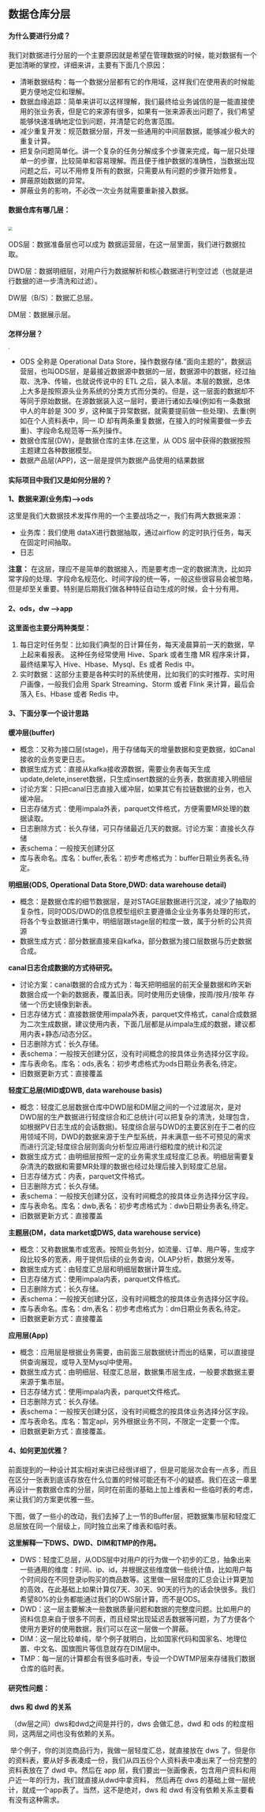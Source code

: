 ## 数据仓库分层

#### 为什么要进行分成？

我们对数据进行分层的一个主要原因就是希望在管理数据的时候，能对数据有一个更加清晰的掌控，详细来讲，主要有下面几个原因：

- 清晰数据结构：每一个数据分层都有它的作用域，这样我们在使用表的时候能更方便地定位和理解。
- 数据血缘追踪：简单来讲可以这样理解，我们最终给业务诚信的是一能直接使用的张业务表，但是它的来源有很多，如果有一张来源表出问题了，我们希望能够快速准确地定位到问题，并清楚它的危害范围。
- 减少重复开发：规范数据分层，开发一些通用的中间层数据，能够减少极大的重复计算。
- 把复杂问题简单化。讲一个复杂的任务分解成多个步骤来完成，每一层只处理单一的步骤，比较简单和容易理解。而且便于维护数据的准确性，当数据出现问题之后，可以不用修复所有的数据，只需要从有问题的步骤开始修复。
- 屏蔽原始数据的异常。
- 屏蔽业务的影响，不必改一次业务就需要重新接入数据。



#### 数据仓库有哪几层：

​	<img src="https://i.loli.net/2021/07/15/TVIiDjA14OYBX5H.png" style="zoom:50%;" />

ODS层：数据准备层也可以成为 数据运营层，在这一层里面，我们进行数据拉取。

DWD层：数据明细层，对用户行为数据解析和核心数据进行判空过滤（也就是进行数据的进一步清洗和过滤）。

DW层（B/S）：数据汇总层。

DM层：数据展示层。



#### 怎样分层？

<img src="https://i.loli.net/2021/07/16/jJpZFdhkw2VbYB9.png" style="zoom:20%;" />

- ODS 全称是 Operational Data Store，操作数据存储.“面向主题的”，数据运营层，也叫ODS层，是最接近数据源中数据的一层，数据源中的数据，经过抽取、洗净、传输，也就说传说中的 ETL 之后，装入本层。本层的数据，总体上大多是按照源头业务系统的分类方式而分类的。但是，这一层面的数据却不等同于原始数据。在源数据装入这一层时，要进行诸如去噪(例如有一条数据中人的年龄是 300 岁，这种属于异常数据，就需要提前做一些处理)、去重(例如在个人资料表中，同一 ID 却有两条重复数据，在接入的时候需要做一步去重)、字段命名规范等一系列操作。
- 数据仓库层(DW)，是数据仓库的主体.在这里，从 ODS 层中获得的数据按照主题建立各种数据模型。
- 数据产品层(APP)，这一层是提供为数据产品使用的结果数据



#### 实际项目中我们又是如何分层的？

**1、数据来源(业务库)-->ods**

这里是我们大数据技术发挥作用的一个主要战场之一，我们有两大数据来源：

- 业务库：我们使用 dataX进行数据抽取，通过airflow 的定时执行任务，每天在固定时间抽取。
- 日志

**注意：** 在这层，理应不是简单的数据接入，而是要考虑一定的数据清洗，比如异常字段的处理、字段命名规范化、时间字段的统一等，一般这些很容易会被忽略，但是却至关重要。特别是后期我们做各种特征自动生成的时候，会十分有用。



#### 2、ods，dw -->app

**这里面也主要分两种类型：**

1. 每日定时任务型：比如我们典型的日计算任务，每天凌晨算前一天的数据，早上起来看报表。 这种任务经常使用 Hive、Spark 或者生撸 MR 程序来计算，最终结果写入 Hive、Hbase、Mysql、Es 或者 Redis 中。
2. 实时数据：这部分主要是各种实时的系统使用，比如我们的实时推荐、实时用户画像，一般我们会用 Spark Streaming、Storm 或者 Flink 来计算，最后会落入 Es、Hbase 或者 Redis 中。

#### 3、下面分享一个设计思路

**缓冲层(buffer)**

- 概念：又称为接口层(stage)，用于存储每天的增量数据和变更数据，如Canal接收的业务变更日志。
- 数据生成方式：直接从kafka接收源数据，需要业务表每天生成update,delete,inseret数据，只生成insert数据的业务表，数据直接入明细层
- 讨论方案：只把canal日志直接入缓冲层，如果其它有拉链数据的业务，也入缓冲层。
- 日志存储方式：使用impala外表，parquet文件格式，方便需要MR处理的数据读取。
- 日志删除方式：长久存储，可只存储最近几天的数据。讨论方案：直接长久存储
- 表schema：一般按天创建分区
- 库与表命名。库名：buffer,表名：初步考虑格式为：buffer日期业务表名,待定。

**明细层(ODS, Operational Data Store,DWD: data warehouse detail)**

- 概念：是数据仓库的细节数据层，是对STAGE层数据进行沉淀，减少了抽取的复杂性，同时ODS/DWD的信息模型组织主要遵循企业业务事务处理的形式，将各个专业数据进行集中，明细层跟stage层的粒度一致，属于分析的公共资源
- 数据生成方式：部分数据直接来自kafka，部分数据为接口层数据与历史数据合成。

**canal日志合成数据的方式待研究。**

- 讨论方案：canal数据的合成方式为：每天把明细层的前天全量数据和昨天新数据合成一个新的数据表，覆盖旧表。同时使用历史镜像，按周/按月/按年 存储一个历史镜像到新表。
- 日志存储方式：直接数据使用impala外表，parquet文件格式，canal合成数据为二次生成数据，建议使用内表，下面几层都是从impala生成的数据，建议都用内表+静态/动态分区。
- 日志删除方式：长久存储。
- 表schema：一般按天创建分区，没有时间概念的按具体业务选择分区字段。
- 库与表命名。库名：ods,表名：初步考虑格式为ods日期业务表名,待定。
- 旧数据更新方式：直接覆盖

**轻度汇总层(MID或DWB, data warehouse basis)**

- 概念：轻度汇总层数据仓库中DWD层和DM层之间的一个过渡层次，是对DWD层的生产数据进行轻度综合和汇总统计(可以把复杂的清洗，处理包含，如根据PV日志生成的会话数据)。轻度综合层与DWD的主要区别在于二者的应用领域不同，DWD的数据来源于生产型系统，并未满意一些不可预见的需求而进行沉淀;轻度综合层则面向分析型应用进行细粒度的统计和沉淀
- 数据生成方式：由明细层按照一定的业务需求生成轻度汇总表。明细层需要复杂清洗的数据和需要MR处理的数据也经过处理后接入到轻度汇总层。
- 日志存储方式：内表，parquet文件格式。
- 日志删除方式：长久存储。
- 表schema：一般按天创建分区，没有时间概念的按具体业务选择分区字段。
- 库与表命名。库名：dwb,表名：初步考虑格式为：dwb日期业务表名,待定。
- 旧数据更新方式：直接覆盖

**主题层(DM，data market或DWS, data warehouse service)**

- 概念：又称数据集市或宽表。按照业务划分，如流量、订单、用户等，生成字段比较多的宽表，用于提供后续的业务查询，OLAP分析，数据分发等。
- 数据生成方式：由轻度汇总层和明细层数据计算生成。
- 日志存储方式：使用impala内表，parquet文件格式。
- 日志删除方式：长久存储。
- 表schema：一般按天创建分区，没有时间概念的按具体业务选择分区字段。
- 库与表命名。库名：dm,表名：初步考虑格式为：dm日期业务表名,待定。
- 旧数据更新方式：直接覆盖

**应用层(App)**

- 概念：应用层是根据业务需要，由前面三层数据统计而出的结果，可以直接提供查询展现，或导入至Mysql中使用。
- 数据生成方式：由明细层、轻度汇总层，数据集市层生成，一般要求数据主要来源于集市层。
- 日志存储方式：使用impala内表，parquet文件格式。
- 日志删除方式：长久存储。
- 表schema：一般按天创建分区，没有时间概念的按具体业务选择分区字段。
- 库与表命名。库名：暂定apl，另外根据业务不同，不限定一定要一个库。
- 旧数据更新方式：直接覆盖。

#### 4、如何更加优雅？

前面提到的一种设计其实相对来讲已经很详细了，但是可能层次会有一点多，而且在区分一张表到底该存放在什么位置的时候可能还有不小的疑惑。我们在这一章里再设计一套数据仓库的分层，同时在前面的基础上加上维表和一些临时表的考虑，来让我们的方案更优雅一些。

下图，做了一些小的改动，我们去掉了上一节的Buffer层，把数据集市层和轻度汇总层放在同一个层级上，同时独立出来了维表和临时表。

**这里解释一下DWS、DWD、DIM和TMP的作用。**

- DWS：轻度汇总层，从ODS层中对用户的行为做一个初步的汇总，抽象出来一些通用的维度：时间、ip、id，并根据这些维度做一些统计值，比如用户每个时间段在不同登录ip购买的商品数等。这里做一层轻度的汇总会让计算更加的高效，在此基础上如果计算仅7天、30天、90天的行为的话会快很多。我们希望80%的业务都能通过我们的DWS层计算，而不是ODS。
- DWD：这一层主要解决一些数据质量问题和数据的完整度问题。比如用户的资料信息来自于很多不同表，而且经常出现延迟丢数据等问题，为了方便各个使用方更好的使用数据，我们可以在这一层做一个屏蔽。
- DIM：这一层比较单纯，举个例子就明白，比如国家代码和国家名、地理位置、中文名、国旗图片等信息就存在DIM层中。
- TMP：每一层的计算都会有很多临时表，专设一个DWTMP层来存储我们数据仓库的临时表。

#### 研究性问题：

​	**dws 和 dwd 的关系**

​		（dw层之间）dws和dwd之间是并行的，dws 会做汇总，dwd 和 ods 的粒度相同，这两层之间也没有依赖的关系。

​			举个例子，你的浏览商品行为，我做一层轻度汇总，就直接放在 dws 了。但是你的资料表，要从好多表凑成一份，我们从四五份个人资料表中凑出来了一份完整的资料表放在了 dwd 中。然后在 app 层，我们要出一张画像表，包含用户资料和用户近一年的行为，我们就直接从dwd中拿资料， 然后再在 dws 的基础上做一层统计，就成一个app表了。当然，这不是绝对，dws 和 dwd 有没有依赖关系主要看有没有这种需求。